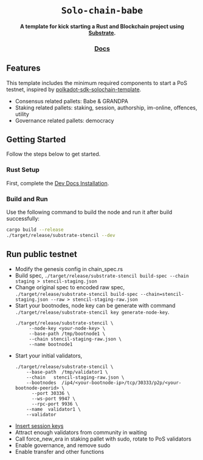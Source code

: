 <div align="center">

  <h1><code>Solo-chain-babe</code></h1>

  <strong>A template for kick starting a Rust and Blockchain project using <a href="https://github.com/paritytech/substrate">Substrate</a>.</strong>

  <h3>
    <a href="https://substrate.io/">Docs</a>
  </h3>

</div>

## Features

This template includes the minimum required components to start a PoS testnet, inspired by [polkadot-sdk-solochain-template](https://github.com/paritytech/polkadot-sdk-solochain-template).

* Consensus related pallets: Babe & GRANDPA
* Staking related pallets: staking, session, authorship, im-online, offences, utility
* Governance related pallets: democracy

## Getting Started

Follow the steps below to get started.

### Rust Setup

First, complete the [Dev Docs Installation](https://docs.substrate.io/v3/getting-started/installation/).

### Build and Run

Use the following command to build the node and run it after build successfully:

```sh
cargo build --release
./target/release/substrate-stencil --dev
```

## Run public testnet

* Modify the genesis config in chain_spec.rs
* Build spec, `./target/release/substrate-stencil build-spec --chain staging > stencil-staging.json`
* Change original spec to encoded raw spec, `./target/release/substrate-stencil build-spec --chain=stencil-staging.json --raw > stencil-staging-raw.json`
* Start your bootnodes, node key can be generate with command `./target/release/substrate-stencil key generate-node-key`.
  ```shell
  ./target/release/substrate-stencil \
       --node-key <your-node-key> \
       --base-path /tmp/bootnode1 \
       --chain stencil-staging-raw.json \
       --name bootnode1
  ```
* Start your initial validators,
  ```shell
  ./target/release/substrate-stencil \
      --base-path  /tmp/validator1 \
      --chain   stencil-staging-raw.json \
      --bootnodes  /ip4/<your-bootnode-ip>/tcp/30333/p2p/<your-bootnode-peerid> \
	    --port 30336 \
	    --ws-port 9947 \
	    --rpc-port 9936 \
      --name  validator1 \
      --validator
  ```
* [Insert session keys](https://substrate.dev/docs/en/tutorials/start-a-private-network/customchain#add-keys-to-keystore)
* Attract enough validators from community in waiting
* Call force_new_era in staking pallet with sudo, rotate to PoS validators
* Enable governance, and remove sudo
* Enable transfer and other functions